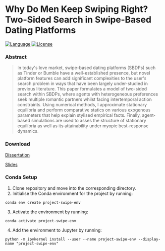 # Why Do Men Keep Swiping Right? <br/> Two-Sided Search in Swipe-Based Dating Platforms
[![Language](https://img.shields.io/badge/language-Python_3-54a4ff.svg?style=flat-square)](https://www.python.org)
[![License](https://img.shields.io/github/license/patohdzs/project-tinder?style=flat-square)](https://opensource.org/licenses/MIT)

### Abstract
> In today's love market, swipe-based dating platforms (SBDPs) such as Tinder or Bumble have a well-established presence, but novel platform features can add significant complexities to the user's search problem in ways that have been largely under-studied in previous literature. This paper formulates a model of two-sided search within SBDPs, where agents with heterogeneous preferences seek multiple romantic partners whilst facing intertemporal action constraints. Using numerical methods, I approximate stationary equilibria and perform comparative statics on various exogenous parameters that help explain stylised empirical facts. Finally, agent-based simulations are used to asses the structure of stationary equilibria as well as its attainability under myopic best-response dynamics.  
  

### Download

[Dissertation](https://github.com/patohdzs/project-swipe/raw/main/dissertation/main.pdf) 

[Slides](https://htmlpreview.github.io/?https://github.com/patohdzs/project-swipe/blob/main/slides/slides.html) 


### Conda Setup
1. Clone repository and move into the corresponding directory.
2. Initialise the Conda environment for the project by running:
```
conda env create project-swipe-env
```
3. Activate the environment by running:
```
conda activate project-swipe-env
```
4. Add the environment to Jupyter by running:
```
python -m ipykernel install --user --name project-swipe-env --display-name "project-swipe-env"
```
